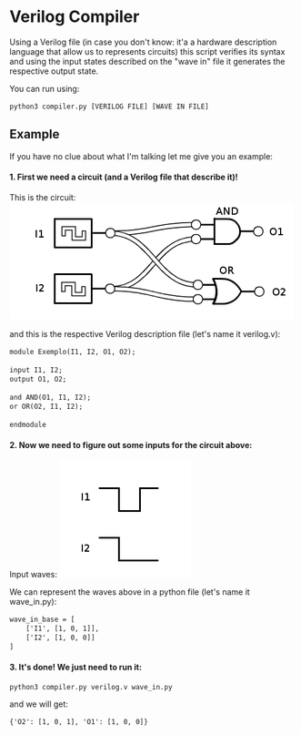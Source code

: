 Verilog Compiler
================

Using a Verilog file (in case you don't know: it'a a hardware description language that allow us to represents circuits) this script verifies its syntax and using the input states described on the "wave in" file it generates the respective output state. 

You can run using:
```
python3 compiler.py [VERILOG FILE] [WAVE IN FILE]
```

## Example

If you have no clue about what I'm talking let me give you an example:

#### 1. First we need a circuit (and a Verilog file that describe it)!

This is the circuit:
![Circuit](circuit.png)

and this is the respective Verilog description file (let's name it verilog.v):
```
module Exemplo(I1, I2, O1, O2);

input I1, I2;
output O1, O2;

and AND(O1, I1, I2);
or OR(O2, I1, I2);

endmodule
```

#### 2. Now we need to figure out some inputs for the circuit above:

Input waves:
![Wave in](wavein.png)

We can represent the waves above in a python file (let's name it wave_in.py):
```
wave_in_base = [
	['I1', [1, 0, 1]],
	['I2', [1, 0, 0]]
]
```

#### 3. It's done! We just need to run it:

```
python3 compiler.py verilog.v wave_in.py
```

and we will get:
```
{'O2': [1, 0, 1], 'O1': [1, 0, 0]}
```